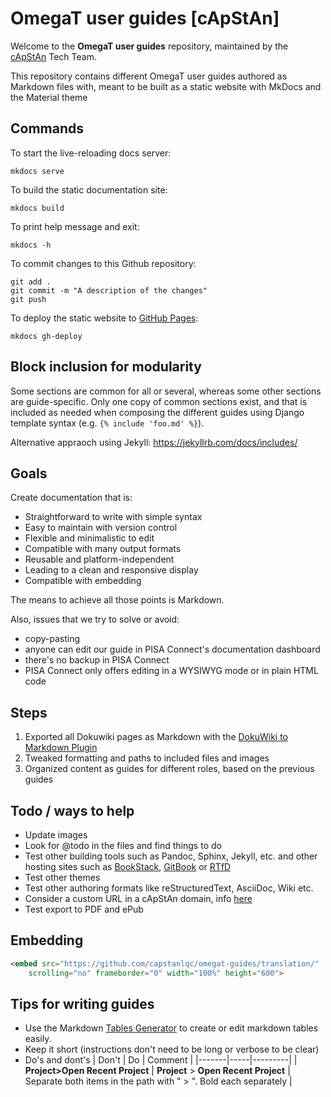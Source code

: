 # OmegaT user guides [cApStAn]

Welcome to the **OmegaT user guides** repository, maintained by the [cApStAn](http://www.capstan.be) Tech Team.

This repository contains different OmegaT user guides authored as Markdown files with, meant to be built as a static website with MkDocs and the Material theme

## Commands

To start the live-reloading docs server:

```
mkdocs serve
```

To build the static documentation site:

```
mkdocs build
```

To print help message and exit:

```
mkdocs -h
```

To commit changes to this Github repository:

```
git add .
git commit -m "A description of the changes"
git push
```

To deploy the static website to [GitHub Pages](https://capstanlqc.github.io/omegat-guides/):

```
mkdocs gh-deploy
```


## Block inclusion for modularity

Some sections are common for all or several, whereas some other sections are guide-specific. Only one copy of common sections exist, and that is included as needed when composing the different guides using Django template syntax (e.g. `{% include 'foo.md' %}`).

Alternative appraoch using Jekyll: https://jekyllrb.com/docs/includes/

## Goals

Create documentation that is:

+ Straightforward to write with simple syntax
+ Easy to maintain with version control
+ Flexible and minimalistic to edit
+ Compatible with many output formats
+ Reusable and platform-independent
+ Leading to a clean and responsive display
+ Compatible with embedding

The means to achieve all those points is Markdown.

Also, issues that we try to solve or avoid:

- copy-pasting
- anyone can edit our guide in PISA Connect's documentation dashboard
- there's no backup in PISA Connect
- PISA Connect only offers editing in a WYSIWYG mode or in plain HTML code

## Steps

1. Exported all Dokuwiki pages as Markdown with the [DokuWiki to Markdown Plugin](https://www.dokuwiki.org/plugin:dw2markdown)
2. Tweaked formatting and paths to included files and images
3. Organized content as guides for different roles, based on the previous guides

## Todo / ways to help

+ Update images
+ Look for @todo in the files and find things to do
+ Test other building tools such as Pandoc, Sphinx, Jekyll, etc. and other hosting sites such as [BookStack](https://www.bookstackapp.com/), [GitBook](Gitbook) or [RTfD](http://www.readthedocs.org)
+ Test other themes
+ Test other authoring formats like reStructuredText, AsciiDoc, Wiki etc.
+ Consider a custom URL in a cApStAn domain, info [here](https://docs.github.com/en/pages/configuring-a-custom-domain-for-your-github-pages-site)
+ Test export to PDF and ePub

## Embedding

```html
<embed src="https://github.com/capstanlqc/omegat-guides/translation/"
    scrolling="no" frameborder="0" width="100%" height="600">
```

## Tips for writing guides

+ Use the Markdown [Tables Generator](https://www.tablesgenerator.com/markdown_tables) to create or edit markdown tables easily.
+ Keep it short (instructions don't need to be long or verbose to be clear)
+ Do's and dont's
| Don't | Do  | Comment |
|-------|-----|---------|
| **Project>Open Recent Project**    | **Project** > **Open Recent Project** | Separate both items in the path with " > ". Bold each separately     |

